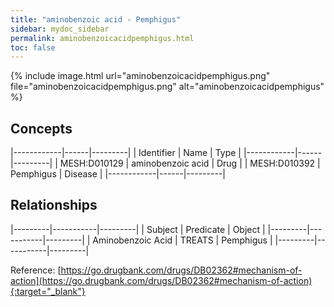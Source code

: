 ```yaml
---
title: "aminobenzoic acid - Pemphigus"
sidebar: mydoc_sidebar
permalink: aminobenzoicacidpemphigus.html
toc: false 
---
```


{% include image.html url="aminobenzoicacidpemphigus.png" file="aminobenzoicacidpemphigus.png" alt="aminobenzoicacidpemphigus" %}

## Concepts

|------------|------|---------|
| Identifier | Name | Type    |
|------------|------|---------|
| MESH:D010129 | aminobenzoic acid | Drug |
| MESH:D010392 | Pemphigus | Disease |
|------------|------|---------|

## Relationships

|---------|-----------|---------|
| Subject | Predicate | Object  |
|---------|-----------|---------|
| Aminobenzoic Acid | TREATS | Pemphigus |
|---------|-----------|---------|

Reference: [https://go.drugbank.com/drugs/DB02362#mechanism-of-action](https://go.drugbank.com/drugs/DB02362#mechanism-of-action){:target="_blank"}